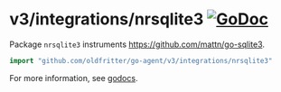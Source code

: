 # v3/integrations/nrsqlite3 [![GoDoc](https://godoc.org/github.com/oldfritter/go-agent/v3/integrations/nrsqlite3?status.svg)](https://godoc.org/github.com/oldfritter/go-agent/v3/integrations/nrsqlite3)

Package `nrsqlite3` instruments https://github.com/mattn/go-sqlite3.

```go
import "github.com/oldfritter/go-agent/v3/integrations/nrsqlite3"
```

For more information, see
[godocs](https://godoc.org/github.com/oldfritter/go-agent/v3/integrations/nrsqlite3).
